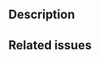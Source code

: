 ## Description

<!-- Thank you for contributing! Please provide a clear and concise description about the changes you made. -->

## Related issues

<!-- Reference corresponding issues if available: https://help.github.com/en/github/managing-your-work-on-github/linking-a-pull-request-to-an-issue#linking-a-pull-request-to-an-issue-using-a-keyword -->

